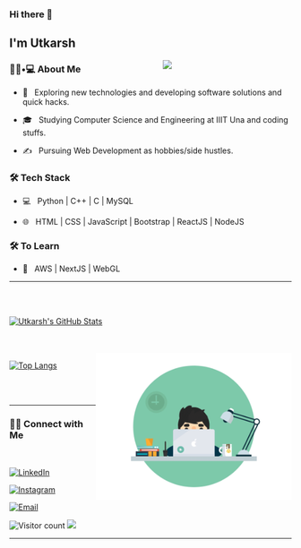### Hi there 👋<h2> I'm Utkarsh</h2>

<img align='right' src="https://media.giphy.com/media/M9gbBd9nbDrOTu1Mqx/giphy.gif" width="230">

<h3> 👨🏻•💻 About Me </h3>



- 🤔 &nbsp; Exploring new technologies and developing software solutions and quick hacks.

- 🎓 &nbsp; Studying Computer Science and Engineering at IIIT Una and coding stuffs.

<!-- - 🌱 &nbsp; Learning about . -->

- ✍️ &nbsp; Pursuing Web Development as hobbies/side hustles.



<h3>🛠 Tech Stack</h3>



- 💻 &nbsp; Python | C++ | C | MySQL

- 🌐 &nbsp; HTML | CSS | JavaScript | Bootstrap | ReactJS | NodeJS

<!--

- 🛢 &nbsp; MySQL | MongoDB

- 🔧 &nbsp; Git | Markdown | Selenium | Tidyverse

- 🖥 &nbsp; Illustrator| Photoshop | InDesign

-->



<h3>🛠 To Learn</h3>

- 🔧 &nbsp; AWS | NextJS | WebGL

<hr>



<br/><br/>

[![Utkarsh's GitHub Stats](https://github-readme-stats.vercel.app/api?username=utkarsh314&show_icons=true)](https://github.com/utkarsh314)

<br/>

<br/>

<img src="https://github.com/nirala69/nirala69/blob/master/70804f7e25b11f29db904f2fa7b4cd9d.gif" width="350" align='right'>

[![Top Langs](https://github-readme-stats.vercel.app/api/top-langs/?username=utkarsh314)](https://github.com/utkarsh314/github-readme-stats)


<br><br>



<hr>



<h3> 🤝🏻 Connect with Me </h3>

<br>



<p align="center">

<!-- <a href="https://shivammalpani.netlify.app/"><img alt="Website" src="https://img.shields.io/badge/shivammalpani.netlify.app-black?style=flat-square&logo=google-chrome"></a> -->

<a href="https://www.linkedin.com/in/utkarsh-shukla-317509191/"><img alt="LinkedIn" src="https://img.shields.io/badge/LinkedIn-Utkarsh%20Shukla-blue?style=flat-square&logo=linkedin"></a>

<a href="https://www.instagram.com/utkarshshukla59/"><img alt="Instagram" src="https://img.shields.io/badge/Instagram-Utkarsh Shukla-black?style=flat-square&logo=instagram"></a>

<a href="mailto:utkarshshukla707@gmail.com"><img alt="Email" src="https://img.shields.io/badge/Email-utkarshshukla707@gmail.com-blue?style=flat-square&logo=gmail"></a>

</p>





![Visitor count](https://visitor-badge.laobi.icu/badge?page_id=utkarsh314.utkarsh314)   <img src="https://media.giphy.com/media/dxn6fRlTIShoeBr69N/giphy.gif" width="30">





<hr>


